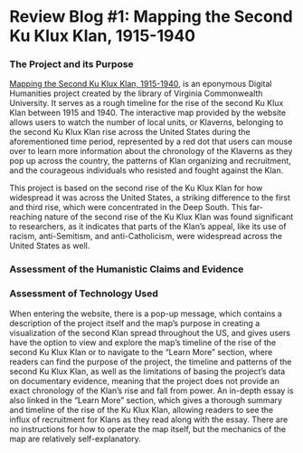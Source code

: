 # Review Blog #1: Mapping the Second Ku Klux Klan, 1915-1940
### The Project and its Purpose

[Mapping the Second Ku Klux Klan, 1915-1940](https://labs.library.vcu.edu/klan/), is an eponymous Digital Humanities project created by the library of Virginia Commonwealth University. It serves as a rough timeline for the rise of the second Ku Klux Klan between 1915 and 1940. The interactive map provided by the website allows users to watch the number of local units, or Klaverns, belonging to the second Ku Klux Klan rise across the United States during the aforementioned time period, represented by a red dot that users can mouse over to learn more information about the chronology of the Klaverns as they pop up across the country, the patterns of Klan organizing and recruitment, and the courageous individuals who resisted and fought against the Klan. 

This project is based on the second rise of the Ku Klux Klan for how widespread it was across the United States, a striking difference to the first and third rise, which were concentrated in the Deep South. This far-reaching nature of the second rise of the Ku Klux Klan was found significant to researchers, as it indicates that parts of the Klan’s appeal, like its use of racism, anti-Semitism, and anti-Catholicism, were widespread across the United States as well. 

### Assessment of the Humanistic Claims and Evidence

### Assessment of Technology Used

When entering the website, there is a pop-up message, which contains a description of the project itself and the map’s purpose in creating a visualization of the second Klan spread throughout the US, and gives users have the option to view and explore the map’s timeline of the rise of the second Ku Klux Klan or to navigate to the “Learn More” section, where readers can find the purpose of the project, the timeline and patterns of the second Ku Klux Klan, as well as the limitations of basing the project’s data on documentary evidence, meaning that the project does not provide an exact chronology of the Klan’s rise and fall from power. An in-depth essay is also linked in the “Learn More” section, which gives a thorough summary and timeline of the rise of the Ku Klux Klan, allowing readers to see the influx of recruitment for Klans as they read along with the essay. There are no instructions for how to operate the map itself, but the mechanics of the map are relatively self-explanatory. 
